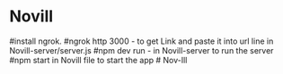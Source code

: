 # Novill
#install ngrok.
#ngrok http 3000 - to get Link and paste it into url line in Novill-server/server.js
#npm dev run - in Novill-server to run the server
#npm start in Novill file to start the app
#   N o v - I l l  
 